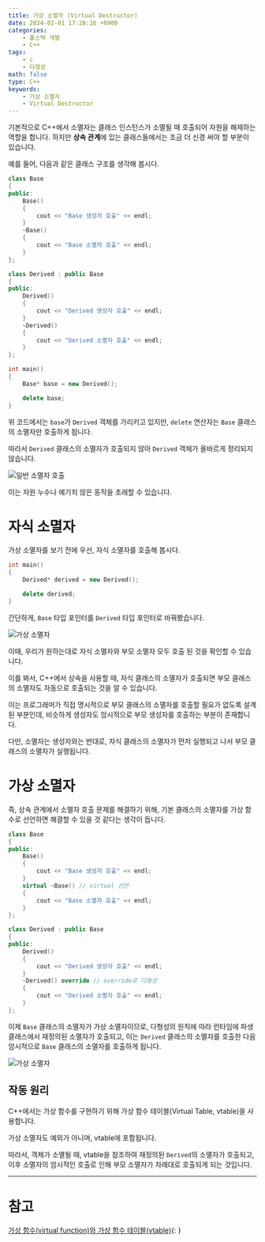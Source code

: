 ```yaml
---
title: 가상 소멸자 (Virtual Destructor)
date: 2024-02-01 17:28:16 +0900
categories:
    - 풀스택 개발
    - C++
tags:
    - c
    - 다형성
math: false
type: C++
keywords:
    - 가상 소멸자
    - Virtual Destructor
---
```


기본적으로 C++에서 소멸자는 클래스 인스턴스가 소멸될 때 호출되어 자원을 해제하는 역할을 합니다. 하지만 **상속 관계**에 있는 클래스들에서는 조금 더 신경 써야 할 부분이 있습니다.

예를 들어, 다음과 같은 클래스 구조를 생각해 봅시다.

```cpp
class Base
{
public:
    Base()
    {
	    cout << "Base 생성자 호출" << endl;
    }
    ~Base()
	{
        cout << "Base 소멸자 호출" << endl;
    }
};

class Derived : public Base
{
public:
    Derived()
    {
	    cout << "Derived 생성자 호출" << endl;
    }
    ~Derived()
	{
        cout << "Derived 소멸자 호출" << endl;
    }
};

int main()
{
	Base* base = new Derived();

	delete base;
}
```

위 코드에서는 `base`가 `Derived` 객체를 가리키고 있지만, `delete` 연산자는 `Base` 클래스의 소멸자만 호출하게 됩니다.

따라서 `Derived` 클래스의 소멸자가 호출되지 않아 `Derived` 객체가 올바르게 정리되지 않습니다.

![일반 소멸자 호출](https://i.postimg.cc/cL8J6ScK/virtual-01.webp)

이는 자원 누수나 예기치 않은 동작을 초래할 수 있습니다.

# 자식 소멸자

가상 소멸자를 보기 전에 우선, 자식 소멸자를 호출해 봅시다.

```cpp
int main()
{
	Derived* derived = new Derived();

	delete derived;
}
```

간단하게, `Base` 타입 포인터를 `Derived` 타입 포인터로 바꿔봤습니다.

![가상 소멸자](https://i.postimg.cc/nLWYB7jF/virtual-02.webp)

이때, 우리가 원하는대로 자식 소멸자와 부모 소멸자 모두 호출 된 것을 확인할 수 있습니다.



이를 봐서, C++에서 상속을 사용할 때, <span class="font_highlight">자식 클래스의 소멸자가 호출되면 부모 클래스의 소멸자도 자동으로 호출</span>되는 것을 알 수 있습니다.

이는 프로그래머가 직접 명시적으로 부모 클래스의 소멸자를 호출할 필요가 없도록 설계된 부분인데, 비슷하게 생성자도 암시적으로 부모 생성자를 호출하는 부분이 존재합니다.

다만, 소멸자는 생성자와는 반대로, 자식 클래스의 소멸자가 먼저 실행되고 나서 부모 클래스의 소멸자가 실행됩니다.

# 가상 소멸자

즉, 상속 관계에서 소멸자 호출 문제를 해결하기 위해, 기본 클래스의 소멸자를 가상 함수로 선언하면 해결할 수 있을 것 같다는 생각이 듭니다.

```cpp
class Base
{
public:
    Base()
    {
	    cout << "Base 생성자 호출" << endl;
    }
    virtual ~Base() // virtual 선언
	{
        cout << "Base 소멸자 호출" << endl;
    }
};

class Derived : public Base
{
public:
    Derived()
    {
	    cout << "Derived 생성자 호출" << endl;
    }
    ~Derived() override // override로 다형성
	{
        cout << "Derived 소멸자 호출" << endl;
    }
};
```

이제 `Base` 클래스의 소멸자가 가상 소멸자이므로, 다형성의 원칙에 따라 런타임에 파생 클래스에서 재정의된 소멸자가 호출되고, 이는 `Derived` 클래스의 소멸자를 호출한 다음 암시적으로 `Base` 클래스의 소멸자를 호출하게 됩니다.

![가상 소멸자](https://i.postimg.cc/nLWYB7jF/virtual-02.webp)

## 작동 원리

C++에서는 가상 함수를 구현하기 위해 가상 함수 테이블(Virtual Table, vtable)을 사용합니다.

가상 소멸자도 예외가 아니며, vtable에 포함됩니다.

따라서, 객체가 소멸될 때, vtable을 참조하여 재정의된 `Derived`의 소멸자가 호출되고, 이후 소멸자의 암시적인 호출로 인해 부모 소멸자가 차례대로 호출되게 되는 것입니다.

---

# 참고

[가상 함수(virtual function)와 가상 함수 테이블(vtable)](/posts/%EA%B0%80%EC%83%81-%ED%95%A8%EC%88%98(virtual-function)%EC%99%80-%EA%B0%80%EC%83%81-%ED%95%A8%EC%88%98-%ED%85%8C%EC%9D%B4%EB%B8%94(vtable)/){: }